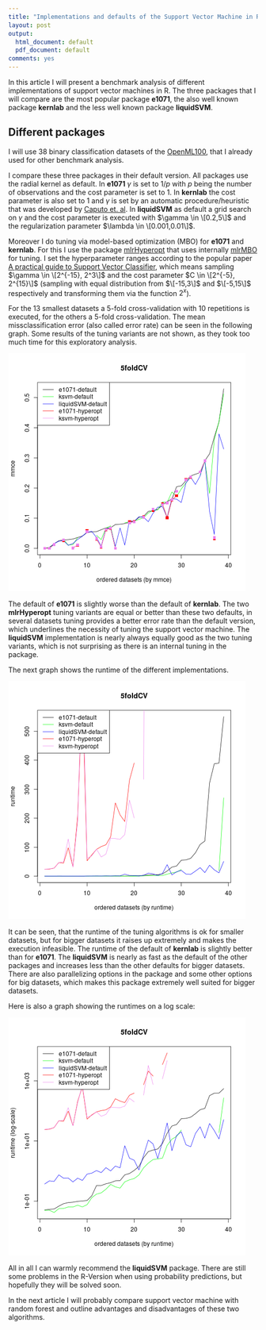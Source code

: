 ```yaml
---
title: "Implementations and defaults of the Support Vector Machine in R"
layout: post
output:
  html_document: default
  pdf_document: default
comments: yes
---
```


In this article I will present a benchmark analysis of different implementations of support vector machines in R. 
The three packages that I will compare are the most popular package **e1071**, the also well known package **kernlab** and the less well known package **liquidSVM**. 

<!--excerpt-->

## Different packages

I will use 38 binary classification datasets of the [OpenML100](https://arxiv.org/abs/1708.03731), that I already used for other benchmark analysis. 

I compare these three packages in their default version. All packages use the radial kernel as default. 
In **e1071** $\gamma$ is set to $1/p$ with  $p$ being the number of observations and the cost parameter is set to 1. 
In **kernlab** the cost parameter is also set to 1 and $\gamma$ is set by an automatic procedure/heuristic that was developed by [Caputo et. al](https://www.researchgate.net/publication/239415588_Appearance-based_Object_Recognition_using_SVMs_Which_Kernel_Should_I_Use).
In **liquidSVM** as default a grid search on $\gamma$ and the cost parameter is executed with $\gamma \in \[0.2,5\]$ and the regularization parameter $\lambda \in \[0.001,0.01\]$.

Moreover I do tuning via model-based optimization (MBO) for **e1071** and **kernlab**. 
For this I use the package [mlrHyperopt](https://github.com/jakob-r/mlrHyperopt) that uses internally [mlrMBO](https://github.com/mlr-org/mlrMBO) for tuning. I set the hyperparameter ranges according to the popular paper [A practical guide to Support Vector Classifier](https://www.csie.ntu.edu.tw/~cjlin/papers/guide/guide.pdf), which means sampling $\gamma \in \[2^{-15}, 2^3\]$ and the cost 
parameter $C \in \[2^{-5}, 2^{15}\]$ (sampling with equal distribution from $\[-15,3\]$ and $\[-5,15\]$ respectively and transforming them via the function $2^x$).

For the 13 smallest datasets a 5-fold cross-validation with 10 repetitions is executed, for the others a 5-fold cross-validation. 
The mean missclassification error (also called error rate) can be seen in the following graph. 
Some results of the tuning variants are not shown, as they took too much time for this exploratory analysis. 

![graphic](/images/e1071_vs_ksvm_vs_liquidSVM_mmce.png "graphic")

The default of **e1071** is slightly worse than the default of **kernlab**. 
The two **mlrHyperopt** tuning variants are equal or better than these two defaults, in several datasets tuning provides a better error rate than the default version, which underlines the necessity of tuning the support vector machine. The **liquidSVM** implementation is nearly always equally good as the two tuning variants, which is not surprising as there is an internal tuning in the package. 

The next graph shows the runtime of the different implementations.

![graphic](/images/e1071_vs_ksvm_vs_liquidSVM_runtime.png "graphic")

It can be seen, that the runtime of the tuning algorithms is ok for smaller datasets, but for bigger datasets it raises up extremely and makes the execution infeasible. 
The runtime of the default of **kernlab** is slightly better than for **e1071**. The **liquidSVM** is nearly as fast as the default of the other packages and increases less than the other defaults for bigger datasets. There are also parallelizing options in the package and some other options for big datasets, which makes this package extremely well suited for bigger datasets. 

Here is also a graph showing the runtimes on a log scale:

![graphic](/images/e1071_vs_ksvm_vs_liquidSVM_runtime_logscale.png "graphic")

All in all I can warmly recommend the **liquidSVM** package. There are still some problems in the R-Version when using probability predictions, but hopefully they will be solved soon. 

In the next article I will probably compare support vector machine with random forest and outline advantages and disadvantages of these two algorithms. 